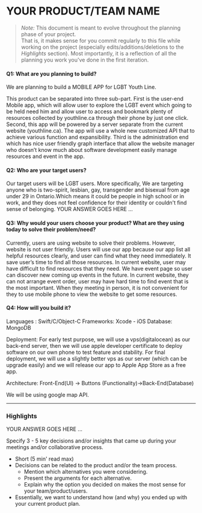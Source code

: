 # YOUR PRODUCT/TEAM NAME

 > _Note:_ This document is meant to evolve throughout the planning phase of your project.    
 > That is, it makes sense for you commit regularly to this file while working on the project (especially edits/additions/deletions to the _Highlights_ section).
 > Most importantly, it is a reflection of all the planning you work you've done in the first iteration. 

#### Q1: What are you planning to build?

We are planning to build a MOBILE APP for LGBT Youth Line.

This product can be separated into three sub-part. 
First is the user-end Mobile app, which will allow user to explore the LGBT event which going to be held need him and allow user to access and bookmark plenty of resources collected by youthline.ca through their phone by just one click. 
Second, this app will be powered by a server separate from the current website (youthline.ca). The app will use a whole new customized API that to achieve various function and expansibility.
Third is the administration end which has nice user friendly graph interface that allow the website manager who doesn’t know much about software development easily manage resources and event in the app.

#### Q2: Who are your target users?

Our target users will be LGBT users. More specifically,  We are targeting anyone who is two-spirit, lesbian, gay, transgender and bisexual from age under 29 in Ontario.Which means it could be people in high school or in work, and they does not feel confidence for their identity or couldn't find sense of belonging.
YOUR ANSWER GOES HERE ...

#### Q3: Why would your users choose your product? What are they using today to solve their problem/need?

Currently, users are using website to solve their problems. However, website is not user friendly. Users will use our app because our app list all helpful resources clearly, and user can find what they need  immediately. It save user’s time to find all those resources. In current website, user may have difficult to find resources that they need. We have event page so user can discover new coming up events in the future. In current website, they can not arrange event order, user may have hard time to find event that is the most important. 
When they meeting in person, it is not convenient for they to use mobile phone to view the website to get some resources.

#### Q4: How will you build it?

Languages : Swift/C/Object-C
Frameworks: Xcode - iOS
Database: MongoDB

Deployment: 
For early test purpose, we will use a vps(digitalocean) as our back-end server, then we will use apple developer certificate to deploy software on our own phone to test feature and stability.
For final deployment, we will use a slightly better vps as our server (which can be upgrade easily) and we will release our app to Apple App Store as a free app.

Architecture:
Front-End(UI) -> Buttons (Functionality)->Back-End(Database)

We will be using google map API.

----

### Highlights

YOUR ANSWER GOES HERE ...

Specify 3 - 5 key decisions and/or insights that came up during your meetings
and/or collaborative process.

 * Short (5 min' read max)
 * Decisions can be related to the product and/or the team process.
    * Mention which alternatives you were considering.
    * Present the arguments for each alternative.
    * Explain why the option you decided on makes the most sense for your team/product/users.
 * Essentially, we want to understand how (and why) you ended up with your current product plan.
